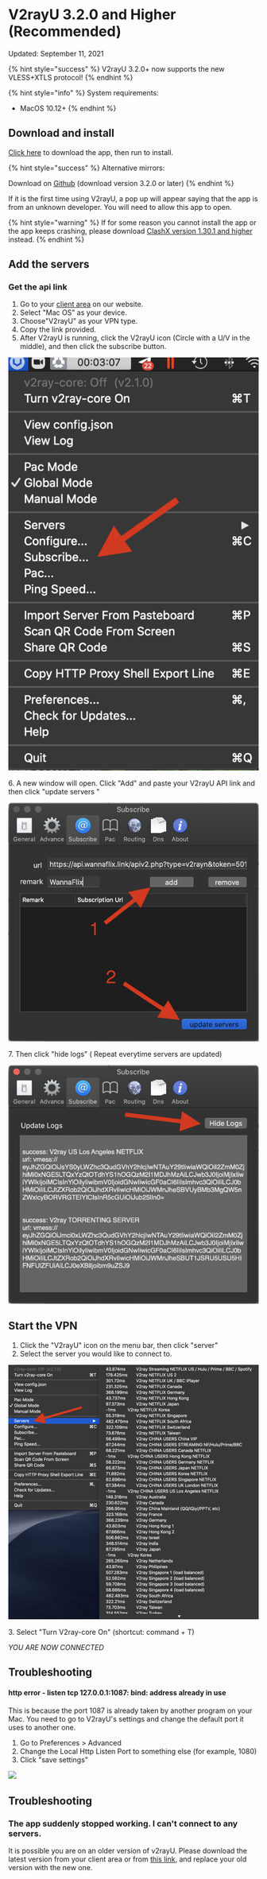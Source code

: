 # V2rayU 3.2.0 and Higher (Recommended)

Updated: September 11, 2021

{% hint style="success" %}
V2rayU 3.2.0+ now supports the new VLESS+XTLS protocol!
{% endhint %}

{% hint style="info" %}
System requirements:

* MacOS 10.12+
{% endhint %}

## Download and install

[Click here](https://wannaflix.com/dl.php?type=d\&id=39) to download the app, then run to install.

{% hint style="success" %}
Alternative mirrors:

Download on [Github](https://github.com/yanue/V2rayU/releases) (download version 3.2.0 or later)
{% endhint %}

If it is the first time using V2rayU, a pop up will appear saying that the app is from an unknown developer. You will need to allow this app to open.

{% hint style="warning" %}
If for some reason you cannot install the app or the app keeps crashing, please download [ClashX version 1.30.1 and higher](clashx-v1.30.1-and-higher.md) instead.
{% endhint %}

## Add the servers

### Get the api link

1. Go to your [client area](https://wannaflix.net/clientarea.php) on our website.&#x20;
2. Select "Mac OS" as your device.
3. Choose"V2rayU" as your VPN type.
4. Copy the link provided.
5. After V2rayU is running, click the V2rayU icon (Circle with a U/V in the middle), and then click the subscribe button. &#x20;

&#x20;                                                                                                  &#x20;

![](../../.gitbook/assets/screenshot-2020-05-14-at-11.02.21-pm.png)

&#x20; 6\.  A new window will open. Click "Add" and paste your V2rayU API link and then click "update servers "      &#x20;

![](../../.gitbook/assets/screenshot-2020-05-14-at-11.03.47-pm.png)

7\. Then click  "hide logs"  ( Repeat everytime servers are updated)

![](../../.gitbook/assets/screenshot-2020-05-14-at-11.06.12-pm.png)

## Start the VPN

1. Click the "V2rayU" icon  on the menu bar, then click "server"
2. Select the server you would like to connect to.

![](../../.gitbook/assets/screenshot-2020-05-18-at-12.20.43-am.png)

&#x20;      3\. Select "Turn V2ray-core On" (shortcut: command + T)

_YOU ARE NOW CONNECTED_

## Troubleshooting

#### http error - listen tcp 127.0.0.1:1087: bind: address already in use

This is because the port 1087 is already taken by another program on your Mac. You need to go to V2rayU's settings and change the default port it uses to another one.

1. Go to Preferences > Advanced
2. Change the Local Http Listen Port to something else (for example, 1080)
3. Click "save settings"

![](../../.gitbook/assets/img\_7302.jpg)

## Troubleshooting

### The app suddenly stopped working. I can't connect to any servers.

It is possible you are on an older version of v2rayU. Please download the latest version from your client area or from [this link](https://github.com/yanue/V2rayU/releases), and replace your old version with the new one.

